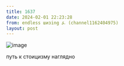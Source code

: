 ```yaml
---
title: 1637
date: 2024-02-01 22:23:28
from: endless шизing ⍼ (channel1162404975)
layout: post
---
```


![image](photos/photo_245@01-02-2024_22-23-28.jpg)

путь к стоицизму наглядно
